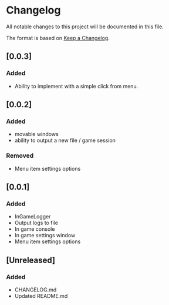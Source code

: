 # Changelog

All notable changes to this project will be documented in this file.

The format is based on [Keep a Changelog](https://keepachangelog.com/en/1.0.0/).

## [0.0.3]
### Added
- Ability to implement with a simple click from menu.

## [0.0.2]
### Added
- movable windows
- ability to output a new file / game session

### Removed
- Menu item settings options

## [0.0.1]
### Added
- InGameLogger
- Output logs to file
- In game console
- In game settings window
- Menu item settings options

## [Unreleased]
### Added
- CHANGELOG.md
- Updated README.md
